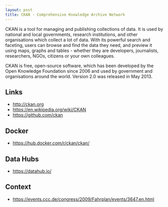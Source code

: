 ```yaml
---
layout: post
title: CKAN - Comprehensive Knowledge Archive Network
---
```


CKAN is a tool for managing and publishing collections of data. It is used by national and local governments, research institutions, and other organisations which collect a lot of data. With its powerful search and faceting, users can browse and find the data they need, and preview it using maps, graphs and tables - whether they are developers, journalists, researchers, NGOs, citizens or your own colleagues.

CKAN is free, open-source software, which has been developed by the Open Knowledge Foundation since 2006 and used by government and organisations around the world. Version 2.0 was released in May 2013.

## Links

* http://ckan.org
* https://en.wikipedia.org/wiki/CKAN
* https://github.com/ckan

## Docker

* https://hub.docker.com/r/ckan/ckan/

## Data Hubs

* https://datahub.io/

## Context

* https://events.ccc.de/congress/2009/Fahrplan/events/3647.en.html

